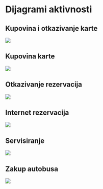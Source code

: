 # Dijagrami aktivnosti #


## Kupovina i otkazivanje karte ##

[![](https://bobotrans.googlecode.com/svn/KupovinaIOtkazivanjeRezervacije.jpg)](http://code.google.com/)


## Kupovina karte ##

[![](https://bobotrans.googlecode.com/svn/KupovinaKarte.jpg)](http://code.google.com/)


## Otkazivanje rezervacija ##

[![](https://bobotrans.googlecode.com/svn/OtkazivanjeRezervacije.jpg)](http://code.google.com/)


## Internet rezervacija ##
[![](https://bobotrans.googlecode.com/svn/InternetRezervacija.jpg)](http://code.google.com/)


## Servisiranje ##

[![](https://bobotrans.googlecode.com/svn/Servisiranje.jpg)](http://code.google.com/)


## Zakup autobusa ##

[![](https://bobotrans.googlecode.com/svn/ZakupAutobusa.jpg)](http://code.google.com/)